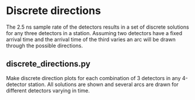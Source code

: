 Discrete directions
===================

The 2.5 ns sample rate of the detectors results in a set of discrete
solutions for any three detectors in a station. Assuming two detectors
have a fixed arrival time and the arrival time of the third varies an
arc will be drawn through the possible directions.


## discrete_directions.py

Make discrete direction plots for each combination of 3 detectors in
any 4-detector station. All solutions are shown and several arcs are
drawn for different detectors varying in time.
